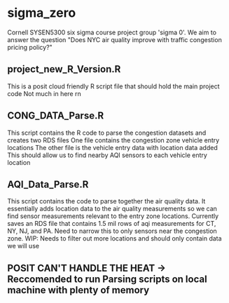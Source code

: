 # sigma_zero
Cornell SYSEN5300 six sigma course project group 'sigma 0'. We aim to answer the question "Does NYC air quality improve with traffic congestion pricing policy?"

## project_new_R_Version.R 
This is a posit cloud friendly R script file that should hold the main project code
Not much in here rn
## CONG_DATA_Parse.R
This script contains the R code to parse the congestion datasets and creates two RDS files
One file contains the congestion zone vehicle entry locations
The other file is the vehicle entry data with location data added
This should allow us to find nearby AQI sensors to each vehicle entry location
## AQI_Data_Parse.R
This script contains the code to parse together the air quality data. It essentially adds location data to the air quality measurements so we can find sensor measurements relevant to the entry zone locations. 
Currently saves an RDS file that contains 1.5 mil rows of aqi measurements for CT, NY, NJ, and PA. Need to narrow this to only sensors near the congestion zone.
WIP: Needs to filter out more locations and should only contain data we will use
## POSIT CAN'T HANDLE THE HEAT -> Reccomended to run Parsing scripts on local machine with plenty of memory
